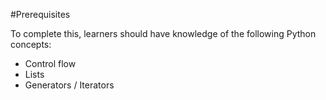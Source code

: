 #Prerequisites

To complete this, learners should have knowledge of the following Python concepts:

* Control flow
* Lists
* Generators / Iterators
